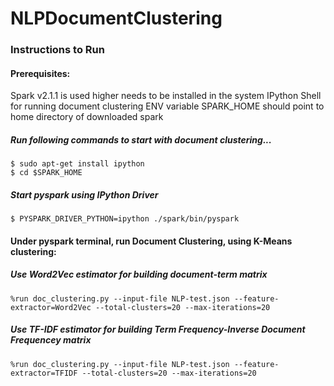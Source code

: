 # NLPDocumentClustering
### Instructions to Run

#### Prerequisites:
Spark v2.1.1 is used higher needs to be installed in the system
IPython Shell for running document clustering
ENV variable SPARK_HOME should point to home directory of downloaded spark

##### Run following commands to start with document clustering...
```
$ sudo apt-get install ipython
$ cd $SPARK_HOME
```

##### Start pyspark using IPython Driver
```
$ PYSPARK_DRIVER_PYTHON=ipython ./spark/bin/pyspark
```

#### Under pyspark terminal, run Document Clustering, using K-Means clustering:

##### Use Word2Vec estimator for building document-term matrix
```
%run doc_clustering.py --input-file NLP-test.json --feature-extractor=Word2Vec --total-clusters=20 --max-iterations=20
```

##### Use TF-IDF estimator for building Term Frequency-Inverse Document Frequencey matrix
```
%run doc_clustering.py --input-file NLP-test.json --feature-extractor=TFIDF --total-clusters=20 --max-iterations=20
```
